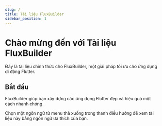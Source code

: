 ```yaml
---
slug: /
title: Tài liệu FluxBuilder
sidebar_position: 1
---
```


# Chào mừng đến với Tài liệu FluxBuilder

Đây là tài liệu chính thức cho FluxBuilder, một giải pháp tối ưu cho ứng dụng di động Flutter.

## Bắt đầu

FluxBuilder giúp bạn xây dựng các ứng dụng Flutter đẹp và hiệu quả một cách nhanh chóng.

Chọn một ngôn ngữ từ menu thả xuống trong thanh điều hướng để xem tài liệu này bằng ngôn ngữ ưa thích của bạn. 